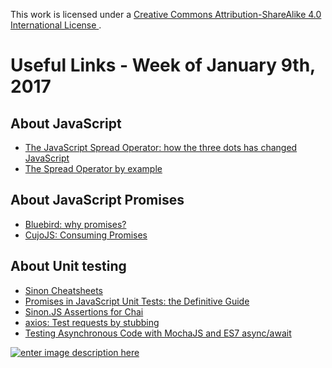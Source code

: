 This work is licensed under a [Creative Commons Attribution-ShareAlike 4.0 International License ](http://creativecommons.org/licenses/by-sa/4.0/).

# Useful Links - Week of January 9th, 2017

## About JavaScript

- [The JavaScript Spread Operator: how the three dots has changed JavaScript](https://rainsoft.io/how-three-dots-changed-javascript/)
- [The Spread Operator by example](http://jsbin.com/becugu/2/edit?js,console)

## About JavaScript Promises

- [Bluebird: why promises?](http://bluebirdjs.com/docs/why-promises.html)
- [CujoJS: Consuming Promises](http://know.cujojs.com/tutorials/promises/consuming-promises)

## About Unit testing

- [Sinon Cheatsheets](http://ricostacruz.com/cheatsheets/sinon.html)
- [Promises in JavaScript Unit Tests: the Definitive Guide](https://www.sitepoint.com/promises-in-javascript-unit-tests-the-definitive-guide/)
- [Sinon.JS Assertions for Chai](https://github.com/domenic/sinon-chai)
- [axios: Test requests by stubbing](https://medium.com/@srph/axios-easily-test-requests-f04caf49e057#.46k3wrybu)
- [Testing Asynchronous Code with MochaJS and ES7 async/await](http://staxmanade.com/2015/11/testing-asyncronous-code-with-mochajs-and-es7-async-await/)

[![enter image description here](https://i.creativecommons.org/l/by-sa/4.0/80x15.png) ](http://creativecommons.org/licenses/by-sa/4.0/)
